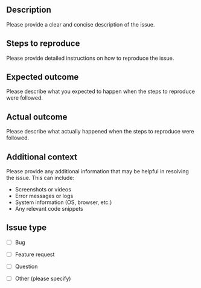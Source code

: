 ## Description

Please provide a clear and concise description of the issue.

## Steps to reproduce

Please provide detailed instructions on how to reproduce the issue.

## Expected outcome

Please describe what you expected to happen when the steps to reproduce were followed.

## Actual outcome

Please describe what actually happened when the steps to reproduce were followed.

## Additional context

Please provide any additional information that may be helpful in resolving the issue. This can include:
- Screenshots or videos
- Error messages or logs
- System information (OS, browser, etc.)
- Any relevant code snippets

## Issue type
- [ ] Bug
- [ ] Feature request
- [ ] Question
- [ ] Other (please specify)

